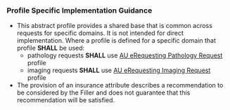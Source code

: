 ### Profile Specific Implementation Guidance
- This abstract profile provides a shared base that is common across requests for specific domains. It is not intended for direct implementation. Where a profile is defined for a specific domain that profile **SHALL** be used:
  - pathology requests **SHALL** use [AU eRequesting Pathology Request](StructureDefinition-au-erequesting-servicerequest-path.html) profile
  - imaging requests **SHALL** use [AU eRequesting Imaging Request](StructureDefinition-au-erequesting-servicerequest-imag.html) profile 
- The provision of an insurance attribute describes a recommendation to be considered by the Filler and does not guarantee that this recommendation will be satisfied.
